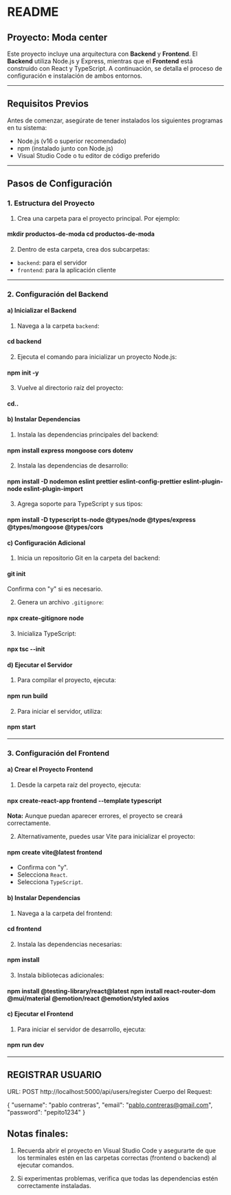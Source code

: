 # README

## Proyecto: Moda center

Este proyecto incluye una arquitectura con **Backend** y **Frontend**. El **Backend** utiliza Node.js y Express, mientras que el **Frontend** está construido con React y TypeScript. A continuación, se detalla el proceso de configuración e instalación de ambos entornos.

---

## Requisitos Previos

Antes de comenzar, asegúrate de tener instalados los siguientes programas en tu sistema:

- Node.js (v16 o superior recomendado)
- npm (instalado junto con Node.js)
- Visual Studio Code o tu editor de código preferido

---

## Pasos de Configuración

### 1. Estructura del Proyecto
1. Crea una carpeta para el proyecto principal. Por ejemplo:

#### mkdir productos-de-moda cd productos-de-moda

2. Dentro de esta carpeta, crea dos subcarpetas:
- `backend`: para el servidor
- `frontend`: para la aplicación cliente

---

### 2. Configuración del Backend

#### a) Inicializar el Backend
1. Navega a la carpeta `backend`:

#### cd backend 

2. Ejecuta el comando para inicializar un proyecto Node.js:

#### npm init -y


3. Vuelve al directorio raíz del proyecto:

#### cd..

#### b) Instalar Dependencias
1. Instala las dependencias principales del backend:
#### npm install express mongoose cors dotenv

2. Instala las dependencias de desarrollo:
#### npm install -D nodemon eslint prettier eslint-config-prettier eslint-plugin-node eslint-plugin-import


3. Agrega soporte para TypeScript y sus tipos:
#### npm install -D typescript ts-node @types/node @types/express @types/mongoose @types/cors


#### c) Configuración Adicional
1. Inicia un repositorio Git en la carpeta del backend: 
#### git init

Confirma con "y" si es necesario.

2. Genera un archivo `.gitignore`:
#### npx create-gitignore node

3. Inicializa TypeScript:
#### npx tsc --init


#### d) Ejecutar el Servidor
1. Para compilar el proyecto, ejecuta:
#### npm run build

2. Para iniciar el servidor, utiliza:
#### npm start


---

### 3. Configuración del Frontend

#### a) Crear el Proyecto Frontend
1. Desde la carpeta raíz del proyecto, ejecuta:
#### npx create-react-app frontend --template typescript

**Nota:** Aunque puedan aparecer errores, el proyecto se creará correctamente.

2. Alternativamente, puedes usar Vite para inicializar el proyecto:
#### npm create vite@latest frontend

- Confirma con "y".
- Selecciona `React`.
- Selecciona `TypeScript`.

#### b) Instalar Dependencias
1. Navega a la carpeta del frontend:
#### cd frontend

2. Instala las dependencias necesarias:
#### npm install

3. Instala bibliotecas adicionales:
#### npm install @testing-library/react@latest npm install react-router-dom @mui/material @emotion/react @emotion/styled axios

#### c) Ejecutar el Frontend
1. Para iniciar el servidor de desarrollo, ejecuta:

#### npm run dev


---

## REGISTRAR USUARIO

URL: POST http://localhost:5000/api/users/register
Cuerpo del Request:

{
    "username": "pablo contreras",
    "email": "pablo.contreras@gmail.com",
    "password": "pepito1234"
}

## Notas finales:

1. Recuerda abrir el proyecto en Visual Studio Code y asegurarte de que los terminales estén en las carpetas correctas (frontend o backend) al ejecutar comandos.

2. Si experimentas problemas, verifica que todas las dependencias estén correctamente instaladas.



 








